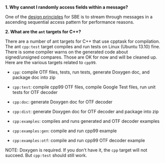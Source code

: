 **1. Why cannot I randomly access fields within a message?**

One of the [design principles](Design-Principles) for SBE is to stream through messages in a ascending sequential access pattern for performance reasons.

**2. What are the `ant` targets for C++?**

There are a number of ant targets for C++ that use cpptask for compilation. The ant `cpp:test` target compiles and run tests on Linux (Ubuntu 13.10) fine. There is some compiler warns on the generated code about signed/unsigned compares. Those are OK for now and will be cleaned up. Here are the various targets related to `cpp99`.

* `cpp`: compile OTF files, tests, run tests, generate Doxygen doc, and package doc into zip
 * `cpp:test`: compile cpp99 OTF files, compile Google Test files, run unit tests for OTF decoder
 * `cpp:doc`: generate Doxygen doc for OTF decoder
 * `cpp:dist`: generate Doxygen doc for OTF decoder and package into zip

* `cpp:examples`: compiles and runs generated and OTF decoder examples
 * `cpp:examples:gen`: compile and run cpp99 example
 * `cpp:examples:otf`: compile and run cpp99 OTF decoder example

NOTE: Doxygen is required. If you don't have it, the `cpp` target will not succeed. But `cpp:test` should still work.
